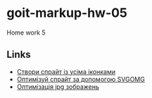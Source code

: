 # goit-markup-hw-05

Home work 5

## Links

- [Створи спрайт із усіма іконками](https://icomoon.io/)
- [Оптимізуй спрайт за допомогою SVGOMG](https://jakearchibald.github.io/svgomg/)
- [Оптимізація jpg зображень](https://squoosh.app/)
